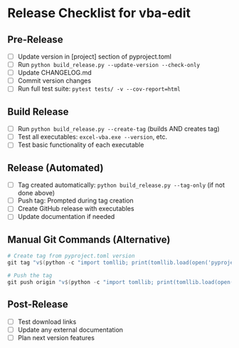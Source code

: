 # Release Checklist for vba-edit

## Pre-Release
- [ ] Update version in [project] section of pyproject.toml
- [ ] Run `python build_release.py --update-version --check-only` 
- [ ] Update CHANGELOG.md
- [ ] Commit version changes
- [ ] Run full test suite: `pytest tests/ -v --cov-report=html`

## Build Release
- [ ] Run `python build_release.py --create-tag` (builds AND creates tag)
- [ ] Test all executables: `excel-vba.exe --version`, etc.
- [ ] Test basic functionality of each executable

## Release (Automated)
- [ ] Tag created automatically: `python build_release.py --tag-only` (if not done above)
- [ ] Push tag: Prompted during tag creation
- [ ] Create GitHub release with executables
- [ ] Update documentation if needed

## Manual Git Commands (Alternative)
```powershell
# Create tag from pyproject.toml version
git tag "v$(python -c "import tomllib; print(tomllib.load(open('pyproject.toml', 'rb'))['project']['version'])")"

# Push the tag
git push origin "v$(python -c "import tomllib; print(tomllib.load(open('pyproject.toml', 'rb'))['project']['version'])")"
```

## Post-Release  
- [ ] Test download links
- [ ] Update any external documentation
- [ ] Plan next version features